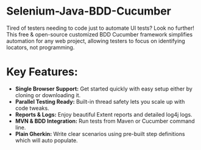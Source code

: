 # Selenium-Java-BDD-Cucumber

Tired of testers needing to code just to automate UI tests? Look no further! This free & open-source customized BDD Cucumber framework simplifies automation for any web project, allowing testers to focus on identifying locators, not programming.

# Key Features:
- **Single Browser Support:** Get started quickly with easy setup either by cloning or downloading it.
- **Parallel Testing Ready:** Built-in thread safety lets you scale up with code tweaks.
- **Reports & Logs:** Enjoy beautiful Extent reports and detailed log4j logs.
- **MVN & BDD Integration:** Run tests from Maven or Cucumber command line.
- **Plain Gherkin:** Write clear scenarios using pre-built step definitions which will auto populate.